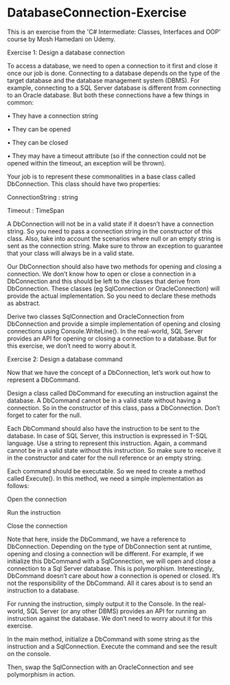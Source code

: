 # DatabaseConnection-Exercise
This is an exercise from the 'C# Intermediate: Classes, Interfaces and OOP' course by Mosh Hamedani on Udemy.

Exercise 1: Design a database connection

To access a database, we need to open a connection to it first and close it once our job is done. Connecting to a database depends on the type of the target database and the database management system (DBMS). For example, connecting to a SQL Server database is different from connecting to an Oracle database. But both these connections have a few things in common:

• They have a connection string

• They can be opened

• They can be closed

• They may have a timeout attribute (so if the connection could not be opened within the timeout, an exception will be thrown).

Your job is to represent these commonalities in a base class called DbConnection. This class should have two properties:

ConnectionString : string

Timeout : TimeSpan

A DbConnection will not be in a valid state if it doesn’t have a connection string. So you need to pass a connection string in the constructor of this class. Also, take into account the scenarios where null or an empty string is sent as the connection string. Make sure to throw an exception to guarantee that your class will always be in a valid state. 

Our DbConnection should also have two methods for opening and closing a connection. We don’t know how to open or close a connection in a DbConnection and this should be left to the classes that derive from DbConnection. These classes (eg SqlConnection or OracleConnection) will provide the actual implementation. So you need to declare these methods as abstract.

Derive two classes SqlConnection and OracleConnection from DbConnection and provide a simple implementation of opening and closing connections using Console.WriteLine(). In the real-world, SQL Server provides an API for opening or closing a connection to a database. But for this exercise, we don’t need to worry about it.


Exercise 2: Design a database command

Now that we have the concept of a DbConnection, let’s work out how to represent a DbCommand.

Design a class called DbCommand for executing an instruction against the database. A DbCommand cannot be in a valid state without having a connection. So in the constructor of this class, pass a DbConnection. Don’t forget to cater for the null.

Each DbCommand should also have the instruction to be sent to the database. In case of SQL Server, this instruction is expressed in T-SQL language. Use a string to represent this instruction. Again, a command cannot be in a valid state without this instruction. So make sure to receive it in the constructor and cater for the null reference or an empty string.

Each command should be executable. So we need to create a method called Execute(). In this
method, we need a simple implementation as follows:

Open the connection

Run the instruction

Close the connection

Note that here, inside the DbCommand, we have a reference to DbConnection. Depending on the type of DbConnection sent at runtime, opening and closing a connection will be different. For example, if we initialize this DbCommand with a SqlConnection, we will open and close a connection to a Sql Server database. This is polymorphism. Interestingly, DbCommand doesn’t care about how a connection is opened or closed. It’s not the responsibility of the DbCommand. All it cares about is to send an instruction to a database.

For running the instruction, simply output it to the Console. In the real-world, SQL Server (or any other DBMS) provides an API for running an instruction against the database. We don’t need to worry about it for this exercise.

In the main method, initialize a DbCommand with some string as the instruction and a SqlConnection. Execute the command and see the result on the console.

Then, swap the SqlConnection with an OracleConnection and see polymorphism in action.
